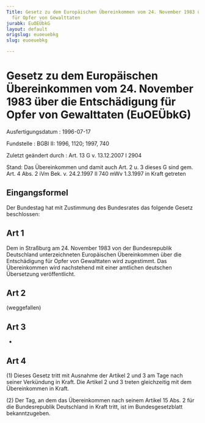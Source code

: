 ```yaml
---
Title: Gesetz zu dem Europäischen Übereinkommen vom 24. November 1983 über die Entschädigung
  für Opfer von Gewalttaten
jurabk: EuOEÜbkG
layout: default
origslug: euoeuebkg
slug: euoeuebkg

---
```


# Gesetz zu dem Europäischen Übereinkommen vom 24. November 1983 über die Entschädigung für Opfer von Gewalttaten (EuOEÜbkG)

Ausfertigungsdatum
:   1996-07-17

Fundstelle
:   BGBl II: 1996, 1120; 1997, 740

Zuletzt geändert durch
:   Art. 13 G v. 13.12.2007 I 2904

Stand: Das Übereinkommen und damit auch Art. 2 u. 3 dieses G sind gem. Art. 4 Abs. 2 iVm Bek. v. 24.2.1997 II 740 mWv 1.3.1997 in Kraft getreten

## Eingangsformel

Der Bundestag hat mit Zustimmung des Bundesrates das folgende Gesetz
beschlossen:


## Art 1

Dem in Straßburg am 24. November 1983 von der Bundesrepublik
Deutschland unterzeichneten Europäischen Übereinkommen über die
Entschädigung für Opfer von Gewalttaten wird zugestimmt. Das
Übereinkommen wird nachstehend mit einer amtlichen deutschen
Übersetzung veröffentlicht.


## Art 2

(weggefallen)


## Art 3

-


## Art 4

(1) Dieses Gesetz tritt mit Ausnahme der Artikel 2 und 3 am Tage nach
seiner Verkündung in Kraft. Die Artikel 2 und 3 treten gleichzeitig
mit dem Übereinkommen in Kraft.

(2) Der Tag, an dem das Übereinkommen nach seinem Artikel 15 Abs. 2
für die Bundesrepublik Deutschland in Kraft tritt, ist im
Bundesgesetzblatt bekanntzugeben.

